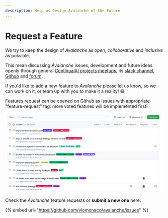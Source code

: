 ```yaml
---
description: Help us Design Avalanche of the Future
---
```


# Request a Feature

We try to keep the design of _Avalanche_ as _open_, _collaborative_ and _inclusive_ as possible.

This mean discussing _Avalanche_ issues, development and future ideas openly through general [ContinualAI projects meetups](https://www.continualai.org/news/#meetup), its [slack channel](https://join.slack.com/t/continualai/shared_invite/enQtNjQxNDYwMzkxNzk0LTBhYjg2MjM0YTM2OWRkNDYzOGE0ZTIzNDQ0ZGMzNDE3ZGUxNTZmNmM1YzJiYzgwMTkyZDQxYTlkMTI3NzZkNjU), [Github](https://github.com/vlomonaco) and [forum](https://continualai.discourse.group).

If you'd like to add a new feature to _Avalanche_ please let us know, so we can work on it, or team up with you to make it a reality! 😄

Features request can be opened on Github as Issues with appropriate "feature-request" tag: more voted features will be implemented first!

![Features Requests on GitHub](../.gitbook/assets/issues.png)

Check the _Avalanche_ feature requests or **submit a new one** here:

{% embed url="https://github.com/vlomonaco/avalanche/issues" %}

